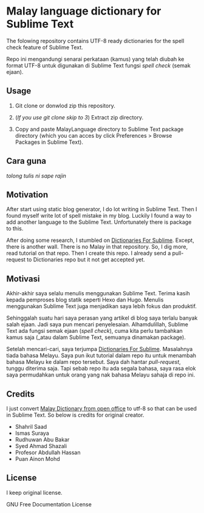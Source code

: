 # Malay language dictionary for Sublime Text

The folowing repository contains UTF-8 ready dictionaries for the spell check feature of Sublime Text.

Repo ini mengandungi senarai perkataan (kamus) yang telah diubah ke format UTF-8 untuk digunakan di Sublime Text fungsi _spell check_ (semak ejaan).

## Usage

1. Git clone or donwlod zip this repository. 

2. (_If you use git clone skip to 3_) Extract zip directory.

3. Copy and paste MalayLanguage directory to Sublime Text package directory (which you can acces by click Preferences > Browse Packages in Sublime Text).

## Cara guna

_tolong tulis ni sape rajin_

## Motivation

After start using static blog generator, I do lot writing in Sublime Text. Then I found myself write lot of spell mistake in my blog. Luckily I found a way to add another language to the Sublime Text. Unfortunately there is package to this.

After doing some research, I stumbled on [Dictionaries For Sublime](https://github.com/titoBouzout/Dictionaries). Except, there is another wall. There is no Malay in that repository. So, I dig more, read tutorial on that repo. Then I create this repo. I already send a pull-request to Dictionaries repo but it not get accepted yet.

## Motivasi

Akhir-akhir saya selalu menulis menggunakan Sublime Text. Terima kasih kepada pemproses blog statik seperti Hexo dan Hugo. Menulis menggunakan Sublime Text juga menjadikan saya lebih fokus dan produktif. 

Sehinggalah suatu hari saya perasan yang artikel di blog saya terlalu banyak salah ejaan. Jadi saya pun mencari penyelesaian. Alhamdulillah, Sublime Text ada fungsi semak ejaan (_spell check_), cuma kita perlu tambahkan kamus saja (_atau dalam Sublime Text, semuanya dinamakan package).

Setelah mencari-cari, saya terjumpa [Dictionaries For Sublime](https://github.com/titoBouzout/Dictionaries). Masalahnya tiada bahasa Melayu. Saya pun ikut tutorial dalam repo itu untuk menambah bahasa Melayu ke dalam repo tersebut. Saya dah hantar _pull-request_, tunggu diterima saja. Tapi sebab repo itu ada segala bahasa, saya rasa elok saya permudahkan untuk orang yang nak bahasa Melayu sahaja di repo ini.

## Credits

I just convert [Malay Dictionary from open office](http://extensions.openoffice.org/en/project/kamus-bahasa-malaysia-malay-dictionary) to utf-8 so that can be used in Sublime Text. So below is credits for original creator.

+ Shahril Saad
+ Ismas Suraya
+ Rudhuwan Abu Bakar
+ Syed Ahmad Shazali 
+ Profesor Abdullah Hassan
+ Puan Ainon Mohd

## License

I keep original license.

GNU Free Documentation License
